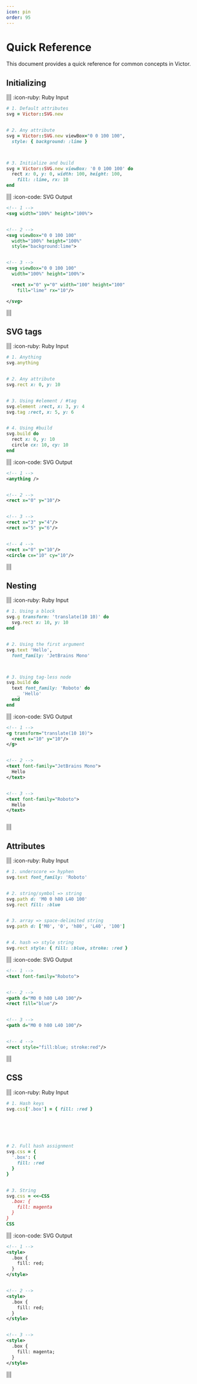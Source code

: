 ```yaml
---
icon: pin
order: 95
---
```


# Quick Reference

This document provides a quick reference for common concepts in Victor.

## Initializing

||| :icon-ruby: Ruby Input
```ruby
# 1. Default attributes
svg = Victor::SVG.new


# 2. Any attribute
svg = Victor::SVG.new viewBox="0 0 100 100",
  style: { background: :lime }



# 3. Initialize and build
svg = Victor::SVG.new viewBox: '0 0 100 100' do
  rect x: 0, y: 0, width: 100, height: 100,
    fill: :lime, rx: 10
end
```

||| :icon-code: SVG Output
```svg
<!-- 1 -->
<svg width="100%" height="100%">


<!-- 2 -->
<svg viewBox="0 0 100 100"
  width="100%" height="100%"
  style="background:lime">


<!-- 3 -->
<svg viewBox="0 0 100 100"
  width="100%" height="100%">

  <rect x="0" y="0" width="100" height="100"
    fill="lime" rx="10"/>

</svg>
```
|||


## SVG tags

||| :icon-ruby: Ruby Input
```ruby
# 1. Anything
svg.anything


# 2. Any attribute
svg.rect x: 0, y: 10


# 3. Using #element / #tag
svg.element :rect, x: 3, y: 4
svg.tag :rect, x: 5, y: 6


# 4. Using #build
svg.build do
  rect x: 0, y: 10
  circle cx: 10, cy: 10
end
```

||| :icon-code: SVG Output
```svg
<!-- 1 -->
<anything />


<!-- 2 -->
<rect x="0" y="10"/>


<!-- 3 -->
<rect x="3" y="4"/>
<rect x="5" y="6"/>


<!-- 4 -->
<rect x="0" y="10"/>
<circle cx="10" cy="10"/>
```
|||


## Nesting

||| :icon-ruby: Ruby Input
```ruby
# 1. Using a block
svg.g transform: 'translate(10 10)' do
  svg.rect x: 10, y: 10
end


# 2. Using the first argument
svg.text 'Hello',
  font_family: 'JetBrains Mono'



# 3. Using tag-less node
svg.build do
  text font_family: 'Roboto' do
    _ 'Hello'
  end
end
```

||| :icon-code: SVG Output
```svg
<!-- 1 -->
<g transform="translate(10 10)">
  <rect x="10" y="10"/>
</g>


<!-- 2 -->
<text font-family="JetBrains Mono">
  Hello
</text>


<!-- 3 -->
<text font-family="Roboto">
  Hello
</text>



```
|||


## Attributes

||| :icon-ruby: Ruby Input
```ruby
# 1. underscore => hyphen
svg.text font_family: 'Roboto'


# 2. string/symbol => string
svg.path d: 'M0 0 h80 L40 100'
svg.rect fill: :blue


# 3. array => space-delimited string
svg.path d: ['M0', '0', 'h80', 'L40', '100']


# 4. hash => style string
svg.rect style: { fill: :blue, stroke: :red }
```


||| :icon-code: SVG Output
```svg
<!-- 1 -->
<text font-family="Roboto">


<!-- 2 -->
<path d="M0 0 h80 L40 100"/>
<rect fill="blue"/>


<!-- 3 -->
<path d="M0 0 h80 L40 100"/>


<!-- 4 -->
<rect style="fill:blue; stroke:red"/>

```
|||


## CSS

||| :icon-ruby: Ruby Input
```ruby
# 1. Hash keys
svg.css['.box'] = { fill: :red }






# 2. Full hash assignment
svg.css = {
  '.box': {
    fill: :red
  }
}


# 3. String
svg.css = <<~CSS
  .box: {
    fill: magenta
  }
}
CSS
```


||| :icon-code: SVG Output
```svg
<!-- 1 -->
<style>
  .box {
    fill: red;
  }
</style>


<!-- 2 -->
<style>
  .box {
    fill: red;
  }
</style>


<!-- 3 -->
<style>
  .box {
    fill: magenta;
  }
</style>
```
|||
